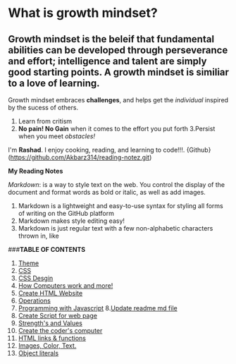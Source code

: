 # What is growth mindset?
## Growth mindset is the beleif   that  fundamental abilities can be developed through perseverance and effort; intelligence and talent are simply good starting points. A growth mindset is similiar to a love of learning.
Growth mindset embraces **challenges**, and helps get the *individual* inspired by the sucess of others.

1. Learn from critism
2. **No pain! No Gain** when it comes to the effort you put forth
3.Persist when you meet *obstacles!*

I'm **Rashad**. I enjoy cooking, reading, and learning to code!!!. {Github}(https://github.com/Akbarz314/reading-notez.git)

**My Reading Notes**

*Markdown*:  is a way to style text on the web. You control the display of the document and format words as bold or italic, as well as add images.
1. Markdown is a lightweight and easy-to-use syntax for styling all forms of writing on the GitHub platform
2. Markdown makes style editing easy!
3.   Markdown is just regular text with a few non-alphabetic characters thrown in, like

###**TABLE OF CONTENTS**
1. <a href="https://github.com/Akbarz314/reading-notez/commit/fe7e8d2b9bbf6b65776bac82af34fb333b175e9f" target="_blank">Theme</a>
2. <a href="https://github.com/Akbarz314/reading-notez/commit/8699b2225c0e88f260fa03bca64b3cc1569b782a" target="blank">CSS</a>
3. <a href="https://github.com/Akbarz314/reading-notez/commit/21bd70a6f6ed12fd939ec498e9e0467fe18d94dc" target="blank">CSS Desgin</a>
4. <a href="https://github.com/Akbarz314/reading-notez/commit/d651e1528d25b5a1a1534292735b9bcef70dd636" target="blank">How Computers work and more!</a>
5. <a href="https://github.com/Akbarz314/reading-notez/commit/38d9f10a817738afde90b0d20406391c24f84bbd" target="blank">Create HTML Website</a>
6. <a href="https://github.com/Akbarz314/reading-notez/commit/e414839548302d2fee76791cba8070c065e15524" target="blank">Operations</a>
7. <a href="https://github.com/Akbarz314/reading-notez/commit/7f56664f98aa3789b8f82b0dcfc64d9e16f075e3" target="blank">Programming with Javascript</a>
8.<a href="https://github.com/Akbarz314/reading-notez/commit/d5ab93692f495cb67c08e063f378f88420a7dc37" target="blank">Update readme md file</a>
9. <a href="https://github.com/Akbarz314/reading-notez/commit/fc96558668d85228ca9f48f69bc451d4b75a56d7" target="blank">Create Script for web page</a>
10. <a href="https://github.com/Akbarz314/reading-notez/commit/e844de578c716d1b897c30d1191b13a51a80d6cb" target="blank">Strength's and Values</a>
11. <a href="https://github.com/Akbarz314/reading-notez/commit/945b59c64854d803711f33d3347b9540adde32c2" target="blank">Create the coder's computer</a>
12. <a href="https://github.com/Akbarz314/reading-notez/commit/baf6493344ad320eb463aac675b5dd1167fabafa" target="blank">HTML links & functions</a>
13. <a href="https://github.com/Akbarz314/reading-notez/commit/06e4c44dcb5d142a4408c6dd29624686cfe874bd" target="blank">Images, Color, Text.</a>
14. <a href="https://github.com/Akbarz314/reading-notez/commit/03e696e0cf1afe65e59f16c4bc2954332bf9e57c" target="blank">Object literals</a>
